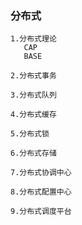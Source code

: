 ### 分布式
   
    1.分布式理论
       CAP
       BASE
       
    2.分布式事务
        
    3.分布式队列 
        
    4.分布式缓存
        
    5.分布式锁
        
    6.分布式存储
        
    7.分布式协调中心
        
    8.分布式配置中心
    
    9.分布式调度平台